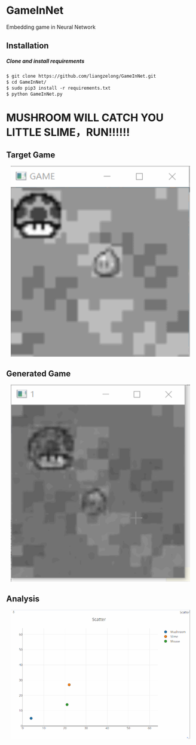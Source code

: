 <!--
 * @Author: langelo
 * @Date: 2020-09-30 14:20:02
 * @LastEditTime: 2020-09-30 14:38:29
 * @LastEditors: langelo
 * @Description: 
-->
# GameInNet
Embedding game in Neural Network
## Installation
##### Clone and install requirements
    $ git clone https://github.com/liangzelong/GameInNet.git
    $ cd GameInNet/
    $ sudo pip3 install -r requirements.txt
    $ python GameInNet.py


# MUSHROOM WILL CATCH YOU LITTLE SLIME，RUN!!!!!!
## Target Game
<p align="center"><img src="image/org.gif" width="480"\></p>

## Generated Game
<p align="center"><img src="image/gen.gif" width="480"\></p>

## Analysis
<p align="center"><img src="image/data.gif" width="480"\></p>
